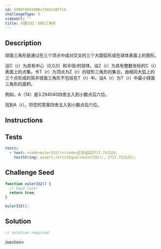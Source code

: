 ```yaml
---
id: 5900f4b91000cf542c50ffcb
challengeType: 5
videoUrl: ''
title: 问题332：球形三角形
---
```


## Description
<section id="description">球面三角形是通过在三个顶点中成对交叉的三个大圆弧形成在球体表面上的图形。 <p>设C（r）为具有中心（0,0,0）和半径r的球体。设Z（r）为具有整数坐标的C（r）表面上的点集。令T（r）为顶点为Z（r）的球形三角形的集合。由相同大弧上的三个点形成的简并球面三角形不包括在T（r）中。设A（r）为T（r）中最小球面三角形的面积。 </p><p>例如，A（14）是3.294040四舍五入到小数点后六位。 </p><p>找到A（r）。将您的答案四舍五入到小数点后六位。 </p></section>

## Instructions
<section id="instructions">
</section>

## Tests
<section id='tests'>

```yml
tests:
  - text: <code>euler332()</code>应该返回2717.751525。
    testString: assert.strictEqual(euler332(), 2717.751525);

```

</section>

## Challenge Seed
<section id='challengeSeed'>

<div id='js-seed'>

```js
function euler332() {
  // Good luck!
  return true;
}

euler332();

```

</div>



</section>

## Solution
<section id='solution'>

```js
// solution required
```

/section>
